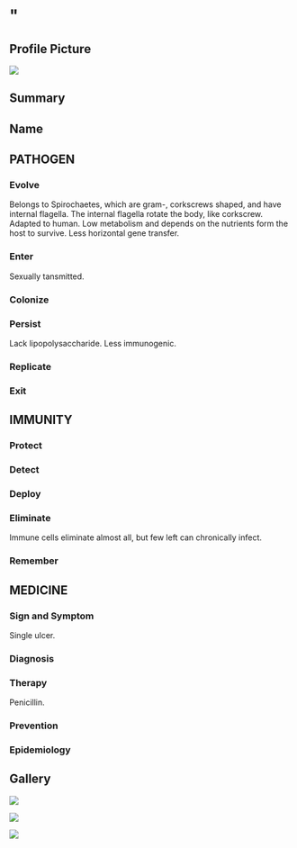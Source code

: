 # "

## Profile Picture

![](1.jpeg)

## Summary

## Name

## PATHOGEN

### Evolve

Belongs to Spirochaetes, which are gram-, corkscrews shaped, and have internal flagella.
The internal flagella rotate the body, like corkscrew.
Adapted to human.
Low metabolism and depends on the nutrients form the host to survive.
Less horizontal gene transfer.

### Enter

Sexually tansmitted.

### Colonize

### Persist

Lack lipopolysaccharide.
Less immunogenic.

### Replicate

### Exit

## IMMUNITY

### Protect

### Detect

### Deploy

### Eliminate

Immune cells eliminate almost all, but few left can chronically infect.

### Remember

## MEDICINE

### Sign and Symptom

Single ulcer.

### Diagnosis

### Therapy

Penicillin.

### Prevention

### Epidemiology

## Gallery

![](2.jpeg)

![](3.jpeg)

![](4.jpeg)
